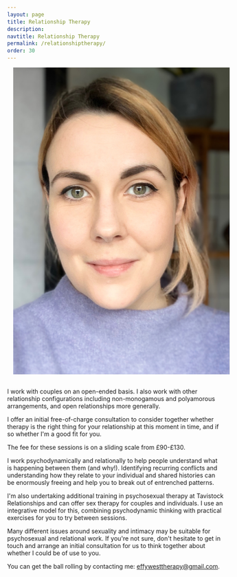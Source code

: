 ```yaml
---
layout: page
title: Relationship Therapy
description: 
navtitle: Relationship Therapy
permalink: /relationshiptherapy/
order: 30
---
```

<img class="col one right" src="/img/8D6106A2-86BA-4F07-AF7B-1B8AC3DCCADE.jpeg" alt="West Therapy" style="margin: 0 0 1em 1em" />

I work with couples on an open-ended basis. I also work with other relationship configurations including non-monogamous and polyamorous arrangements, and open relationships more generally. 

I offer an initial free-of-charge consultation to consider together whether therapy is the right thing for your relationship at this moment in time, and if so whether I'm a good fit for you.

The fee for these sessions is on a sliding scale from £90-£130. 

I work psychodynamically and relationally to help people understand what is happening between them (and why!). Identifying recurring conflicts and understanding how they relate to your individual and shared histories can be enormously freeing and help you to break out of entrenched patterns.

I'm also undertaking additional training in psychosexual therapy at Tavistock Relationships and can offer sex therapy for couples and individuals. I use an integrative model for this, combining psychodynamic thinking with practical exercises for you to try between sessions.

Many different issues around sexuality and intimacy may be suitable for psychosexual and relational work. If you're not sure, don't hesitate to get in touch and arrange an initial consultation for us to think together about whether I could be of use to you. 

You can get the ball rolling by contacting me: [effywesttherapy@gmail.com](mailto:effywesttherapy@gmail.com).